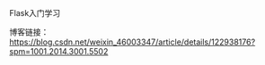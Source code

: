 Flask入门学习

博客链接：https://blog.csdn.net/weixin_46003347/article/details/122938176?spm=1001.2014.3001.5502
